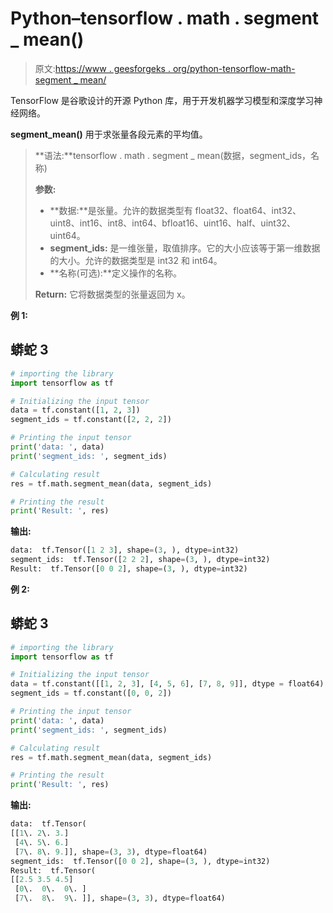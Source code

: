 # Python–tensorflow . math . segment _ mean()

> 原文:[https://www . geesforgeks . org/python-tensorflow-math-segment _ mean/](https://www.geeksforgeeks.org/python-tensorflow-math-segment_mean/)

TensorFlow 是谷歌设计的开源 Python 库，用于开发机器学习模型和深度学习神经网络。

**segment_mean()** 用于求张量各段元素的平均值。

> **语法:**tensorflow . math . segment _ mean(数据，segment_ids，名称)
> 
> **参数:**
> 
> *   **数据:**是张量。允许的数据类型有 float32、float64、int32、uint8、int16、int8、int64、bfloat16、uint16、half、uint32、uint64。
> *   **segment_ids:** 是一维张量，取值排序。它的大小应该等于第一维数据的大小。允许的数据类型是 int32 和 int64。
> *   **名称(可选):**定义操作的名称。
> 
> **Return:** 它将数据类型的张量返回为 x。

**例 1:**

## 蟒蛇 3

```py
# importing the library
import tensorflow as tf

# Initializing the input tensor
data = tf.constant([1, 2, 3])
segment_ids = tf.constant([2, 2, 2])

# Printing the input tensor
print('data: ', data)
print('segment_ids: ', segment_ids)

# Calculating result
res = tf.math.segment_mean(data, segment_ids)

# Printing the result
print('Result: ', res)
```

**输出:**

```py
data:  tf.Tensor([1 2 3], shape=(3, ), dtype=int32)
segment_ids:  tf.Tensor([2 2 2], shape=(3, ), dtype=int32)
Result:  tf.Tensor([0 0 2], shape=(3, ), dtype=int32)

```

**例 2:**

## 蟒蛇 3

```py
# importing the library
import tensorflow as tf

# Initializing the input tensor
data = tf.constant([[1, 2, 3], [4, 5, 6], [7, 8, 9]], dtype = float64)
segment_ids = tf.constant([0, 0, 2])

# Printing the input tensor
print('data: ', data)
print('segment_ids: ', segment_ids)

# Calculating result
res = tf.math.segment_mean(data, segment_ids)

# Printing the result
print('Result: ', res)
```

**输出:**

```py
data:  tf.Tensor(
[[1\. 2\. 3.]
 [4\. 5\. 6.]
 [7\. 8\. 9.]], shape=(3, 3), dtype=float64)
segment_ids:  tf.Tensor([0 0 2], shape=(3, ), dtype=int32)
Result:  tf.Tensor(
[[2.5 3.5 4.5]
 [0\.  0\.  0\. ]
 [7\.  8\.  9\. ]], shape=(3, 3), dtype=float64)
```